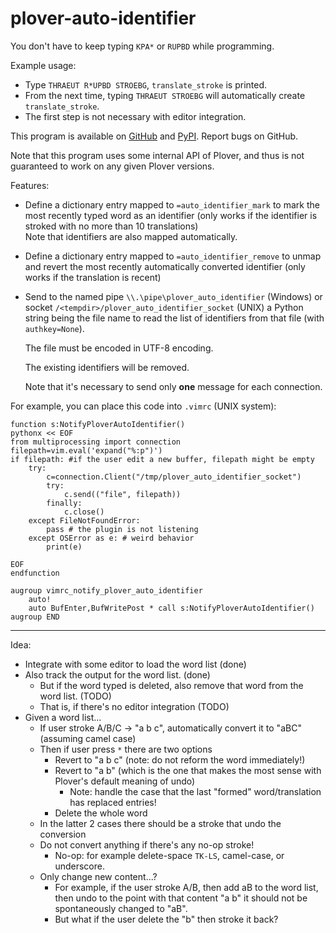 # plover-auto-identifier
You don't have to keep typing `KPA*` or `RUPBD` while programming.

Example usage:

* Type `THRAEUT R*UPBD STROEBG`, `translate_stroke` is printed.
* From the next time, typing `THRAEUT STROEBG` will automatically create `translate_stroke`.
* The first step is not necessary with editor integration.

This program is available on [GitHub](https://github.com/user202729/plover_auto_identifier) 
and [PyPI](https://pypi.org/project/plover-auto-identifier/). Report bugs on GitHub.

Note that this program uses some internal API of Plover, and thus is not guaranteed to work
on any given Plover versions.

Features:

* Define a dictionary entry mapped to `=auto_identifier_mark` to mark the most recently typed
word as an identifier
(only works if the identifier is stroked with no more than 10 translations)  
Note that identifiers are also mapped automatically.
* Define a dictionary entry mapped to `=auto_identifier_remove` to unmap and revert the most recently
automatically converted identifier (only works if the translation is recent)
* Send to the named pipe `\\.\pipe\plover_auto_identifier` (Windows) or
socket `/<tempdir>/plover_auto_identifier_socket` (UNIX) a Python string
being the file name to read the list of identifiers from that file (with `authkey=None`).

	The file must be encoded in UTF-8 encoding.

	The existing identifiers will be removed.

	Note that it's necessary to send only **one** message for each connection.

For example, you can place this code into `.vimrc` (UNIX system):

```vim
function s:NotifyPloverAutoIdentifier()
pythonx << EOF
from multiprocessing import connection
filepath=vim.eval('expand("%:p")')
if filepath: #if the user edit a new buffer, filepath might be empty
	try:
		c=connection.Client("/tmp/plover_auto_identifier_socket")
		try:
			c.send(("file", filepath))
		finally:
			c.close()
	except FileNotFoundError:
		pass # the plugin is not listening
	except OSError as e: # weird behavior
		print(e)
		
EOF
endfunction

augroup vimrc_notify_plover_auto_identifier
	auto!
	auto BufEnter,BufWritePost * call s:NotifyPloverAutoIdentifier()
augroup END
```

------

Idea:

* Integrate with some editor to load the word list (done)
* Also track the output for the word list. (done)
   * But if the word typed is deleted, also remove that word from the word list. (TODO)
   * That is, if there's no editor integration (TODO)
* Given a word list...
   * If user stroke A/B/C -> "a b c", automatically convert it to "aBC" (assuming camel case)
   * Then if user press `*` there are two options
      * Revert to "a b c" (note: do not reform the word immediately!)
      * Revert to "a b" (which is the one that makes the most sense with Plover's default meaning of undo)
         * Note: handle the case that the last "formed" word/translation has replaced entries!
      * Delete the whole word
   * In the latter 2 cases there should be a stroke that undo the conversion
   * Do not convert anything if there's any no-op stroke!
      * No-op: for example delete-space `TK-LS`, camel-case, or underscore.
   * Only change new content...?
      * For example, if the user stroke A/B, then add aB to the word list,
        then undo to the point with that content "a b" it should not be spontaneously changed to "aB".
      * But what if the user delete the "b" then stroke it back?
